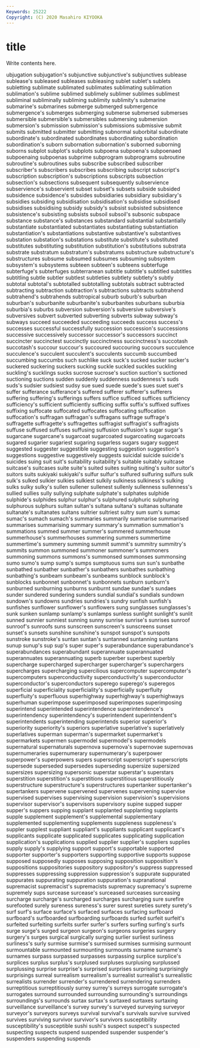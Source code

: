 ```yaml
---
Keywords: 25222
Copyright: (C) 2020 Masahiro KIYOOKA
---
```


# title

Write contents here.

ubjugation subjugation's subjunctive subjunctive's subjunctives sublease sublease's subleased subleases subleasing
sublet sublet's sublets subletting sublimate sublimated sublimates sublimating sublimation sublimation's
sublime sublimed sublimely sublimer sublimes sublimest subliminal subliminally subliming sublimity
sublimity's submarine submarine's submarines submerge submerged submergence submergence's submerges submerging
submerse submersed submerses submersible submersible's submersibles submersing submersion submersion's submission
submission's submissions submissive submit submits submitted submitter submitting subnormal suborbital
subordinate subordinate's subordinated subordinates subordinating subordination subordination's suborn subornation subornation's
suborned suborning suborns subplot subplot's subplots subpoena subpoena's subpoenaed subpoenaing
subpoenas subprime subprogram subprograms subroutine subroutine's subroutines subs subscribe subscribed
subscriber subscriber's subscribers subscribes subscribing subscript subscript's subscription subscription's subscriptions
subscripts subsection subsection's subsections subsequent subsequently subservience subservience's subservient subset
subset's subsets subside subsided subsidence subsidence's subsides subsidiaries subsidiary subsidiary's
subsidies subsiding subsidisation subsidisation's subsidise subsidised subsidises subsidising subsidy subsidy's
subsist subsisted subsistence subsistence's subsisting subsists subsoil subsoil's subsonic subspace
substance substance's substances substandard substantial substantially substantiate substantiated substantiates substantiating
substantiation substantiation's substantiations substantive substantive's substantives substation substation's substations substitute
substitute's substituted substitutes substituting substitution substitution's substitutions substrata substrate substratum
substratum's substratums substructure substructure's substructures subsume subsumed subsumes subsuming subsystem
subsystem's subsystems subteen subteen's subteens subterfuge subterfuge's subterfuges subterranean subtitle
subtitle's subtitled subtitles subtitling subtle subtler subtlest subtleties subtlety subtlety's
subtly subtotal subtotal's subtotalled subtotalling subtotals subtract subtracted subtracting subtraction
subtraction's subtractions subtracts subtrahend subtrahend's subtrahends subtropical suburb suburb's suburban
suburban's suburbanite suburbanite's suburbanites suburbans suburbia suburbia's suburbs subversion subversion's
subversive subversive's subversives subvert subverted subverting subverts subway subway's subways
succeed succeeded succeeding succeeds success success's successes successful successfully succession
succession's successions successive successively successor successor's successors succinct succincter succinctest
succinctly succinctness succinctness's succotash succotash's succour succour's succoured succouring succours
succulence succulence's succulent succulent's succulents succumb succumbed succumbing succumbs such
suchlike suck suck's sucked sucker sucker's suckered suckering suckers sucking
suckle suckled suckles suckling suckling's sucklings sucks sucrose sucrose's suction
suction's suctioned suctioning suctions sudden suddenly suddenness suddenness's suds suds's
sudsier sudsiest sudsy sue sued suede suede's sues suet suet's
suffer sufferance sufferance's suffered sufferer sufferer's sufferers suffering suffering's sufferings
suffers suffice sufficed suffices sufficiency sufficiency's sufficient sufficiently sufficing suffix
suffix's suffixed suffixes suffixing suffocate suffocated suffocates suffocating suffocation suffocation's
suffragan suffragan's suffragans suffrage suffrage's suffragette suffragette's suffragettes suffragist suffragist's
suffragists suffuse suffused suffuses suffusing suffusion suffusion's sugar sugar's sugarcane
sugarcane's sugarcoat sugarcoated sugarcoating sugarcoats sugared sugarier sugariest sugaring sugarless
sugars sugary suggest suggested suggester suggestible suggesting suggestion suggestion's suggestions
suggestive suggestively suggests suicidal suicide suicide's suicides suing suit suit's
suitability suitability's suitable suitably suitcase suitcase's suitcases suite suite's suited
suites suiting suiting's suitor suitor's suitors suits sukiyaki sukiyaki's sulfur
sulfur's sulfured sulfuring sulfurs sulk sulk's sulked sulkier sulkies sulkiest
sulkily sulkiness sulkiness's sulking sulks sulky sulky's sullen sullener sullenest
sullenly sullenness sullenness's sullied sullies sully sullying sulphate sulphate's sulphates
sulphide sulphide's sulphides sulphur sulphur's sulphured sulphuric sulphuring sulphurous sulphurs
sultan sultan's sultana sultana's sultanas sultanate sultanate's sultanates sultans sultrier
sultriest sultry sum sum's sumac sumac's sumach sumach's summaries summarily
summarise summarised summarises summarising summary summary's summation summation's summations summed
summer summer's summered summerhouse summerhouse's summerhouses summering summers summertime summertime's
summery summing summit summit's summitry summitry's summits summon summoned summoner
summoner's summoners summoning summons summons's summonsed summonses summonsing sumo sumo's
sump sump's sumps sumptuous sums sun sun's sunbathe sunbathed sunbather
sunbather's sunbathers sunbathes sunbathing sunbathing's sunbeam sunbeam's sunbeams sunblock sunblock's
sunblocks sunbonnet sunbonnet's sunbonnets sunburn sunburn's sunburned sunburning sunburns sunburnt
sundae sundae's sundaes sunder sundered sundering sunders sundial sundial's sundials
sundown sundown's sundowns sundries sundries's sundry sunfish sunfish's sunfishes sunflower
sunflower's sunflowers sung sunglasses sunglasses's sunk sunken sunlamp sunlamp's sunlamps
sunless sunlight sunlight's sunlit sunned sunnier sunniest sunning sunny sunrise
sunrise's sunrises sunroof sunroof's sunroofs suns sunscreen sunscreen's sunscreens sunset
sunset's sunsets sunshine sunshine's sunspot sunspot's sunspots sunstroke sunstroke's suntan
suntan's suntanned suntanning suntans sunup sunup's sup sup's super super's
superabundance superabundance's superabundances superabundant superannuate superannuated superannuates superannuating superb superber
superbest superbly supercharge supercharged supercharger supercharger's superchargers supercharges supercharging supercilious
supercomputer supercomputer's supercomputers superconductivity superconductivity's superconductor superconductor's superconductors superego superego's
superegos superficial superficiality superficiality's superficially superfluity superfluity's superfluous superhighway superhighway's
superhighways superhuman superimpose superimposed superimposes superimposing superintend superintended superintendence superintendence's
superintendency superintendency's superintendent superintendent's superintendents superintending superintends superior superior's superiority
superiority's superiors superlative superlative's superlatively superlatives superman superman's supermarket supermarket's
supermarkets supermen supermodel supermodel's supermodels supernatural supernaturals supernova supernova's supernovae
supernovas supernumeraries supernumerary supernumerary's superpower superpower's superpowers supers superscript superscript's
superscripts supersede superseded supersedes superseding supersize supersized supersizes supersizing supersonic
superstar superstar's superstars superstition superstition's superstitions superstitious superstitiously superstructure superstructure's
superstructures supertanker supertanker's supertankers supervene supervened supervenes supervening supervise supervised
supervises supervising supervision supervision's supervisions supervisor supervisor's supervisors supervisory supine
supped supper supper's suppers supping supplant supplanted supplanting supplants supple
supplement supplement's supplemental supplementary supplemented supplementing supplements suppleness suppleness's suppler
supplest suppliant suppliant's suppliants supplicant supplicant's supplicants supplicate supplicated supplicates
supplicating supplication supplication's supplications supplied supplier supplier's suppliers supplies supply
supply's supplying support support's supportable supported supporter supporter's supporters supporting
supportive supports suppose supposed supposedly supposes supposing supposition supposition's suppositions
suppositories suppository suppository's suppress suppressed suppresses suppressing suppression suppression's suppurate
suppurated suppurates suppurating suppuration suppuration's supranational supremacist supremacist's supremacists supremacy
supremacy's supreme supremely sups surcease surcease's surceased surceases surceasing surcharge
surcharge's surcharged surcharges surcharging sure surefire surefooted surely sureness sureness's
surer surest sureties surety surety's surf surf's surface surface's surfaced
surfaces surfacing surfboard surfboard's surfboarded surfboarding surfboards surfed surfeit surfeit's
surfeited surfeiting surfeits surfer surfer's surfers surfing surfing's surfs surge
surge's surged surgeon surgeon's surgeons surgeries surgery surgery's surges surgical
surgically surging surlier surliest surliness surliness's surly surmise surmise's surmised
surmises surmising surmount surmountable surmounted surmounting surmounts surname surname's surnames
surpass surpassed surpasses surpassing surplice surplice's surplices surplus surplus's surplused
surpluses surplusing surplussed surplussing surprise surprise's surprised surprises surprising surprisingly
surprisings surreal surrealism surrealism's surrealist surrealist's surrealistic surrealists surrender surrender's
surrendered surrendering surrenders surreptitious surreptitiously surrey surrey's surreys surrogate surrogate's
surrogates surround surrounded surrounding surrounding's surroundings surroundings's surrounds surtax surtax's
surtaxed surtaxes surtaxing surveillance surveillance's survey survey's surveyed surveying surveyor
surveyor's surveyors surveys survival survival's survivals survive survived survives surviving
survivor survivor's survivors susceptibility susceptibility's susceptible sushi sushi's suspect suspect's
suspected suspecting suspects suspend suspended suspender suspender's suspenders suspending suspends
